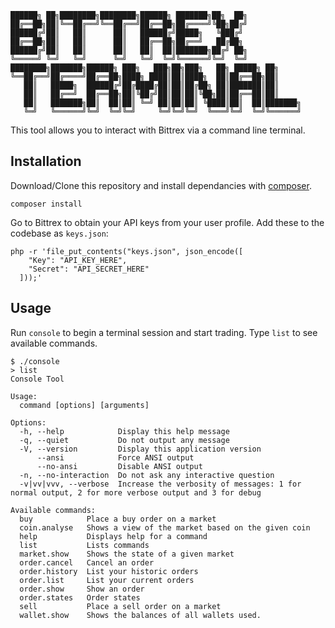 
```
██████╗ ██╗████████╗████████╗██████╗ ███████╗██╗  ██╗
██╔══██╗██║╚══██╔══╝╚══██╔══╝██╔══██╗██╔════╝╚██╗██╔╝
██████╔╝██║   ██║      ██║   ██████╔╝█████╗   ╚███╔╝
██╔══██╗██║   ██║      ██║   ██╔══██╗██╔══╝   ██╔██╗
██████╔╝██║   ██║      ██║   ██║  ██║███████╗██╔╝ ██╗
╚═════╝ ╚═╝   ╚═╝      ╚═╝   ╚═╝  ╚═╝╚══════╝╚═╝  ╚═╝
████████╗███████╗██████╗ ███╗   ███╗██╗███╗   ██╗ █████╗ ██╗
╚══██╔══╝██╔════╝██╔══██╗████╗ ████║██║████╗  ██║██╔══██╗██║
   ██║   █████╗  ██████╔╝██╔████╔██║██║██╔██╗ ██║███████║██║
   ██║   ██╔══╝  ██╔══██╗██║╚██╔╝██║██║██║╚██╗██║██╔══██║██║
   ██║   ███████╗██║  ██║██║ ╚═╝ ██║██║██║ ╚████║██║  ██║███████╗
   ╚═╝   ╚══════╝╚═╝  ╚═╝╚═╝     ╚═╝╚═╝╚═╝  ╚═══╝╚═╝  ╚═╝╚══════╝
```

This tool allows you to interact with Bittrex via a command line terminal.  

## Installation

Download/Clone this repository and install dependancies with [composer](https://getcomposer.org/).

```
composer install
```

Go to Bittrex to obtain your API keys from your user profile. Add these to the
codebase as `keys.json`:

```
php -r 'file_put_contents("keys.json", json_encode([
    "Key": "API_KEY_HERE",
    "Secret": "API_SECRET_HERE"
  ]));'
```

## Usage

Run `console` to begin a terminal session and start trading. Type `list` to see available commands.

```
$ ./console
> list
Console Tool

Usage:
  command [options] [arguments]

Options:
  -h, --help            Display this help message
  -q, --quiet           Do not output any message
  -V, --version         Display this application version
      --ansi            Force ANSI output
      --no-ansi         Disable ANSI output
  -n, --no-interaction  Do not ask any interactive question
  -v|vv|vvv, --verbose  Increase the verbosity of messages: 1 for normal output, 2 for more verbose output and 3 for debug

Available commands:
  buy            Place a buy order on a market
  coin.analyse   Shows a view of the market based on the given coin
  help           Displays help for a command
  list           Lists commands
  market.show    Shows the state of a given market
  order.cancel   Cancel an order
  order.history  List your historic orders
  order.list     List your current orders
  order.show     Show an order
  order.states   Order states
  sell           Place a sell order on a market
  wallet.show    Shows the balances of all wallets used.
```
